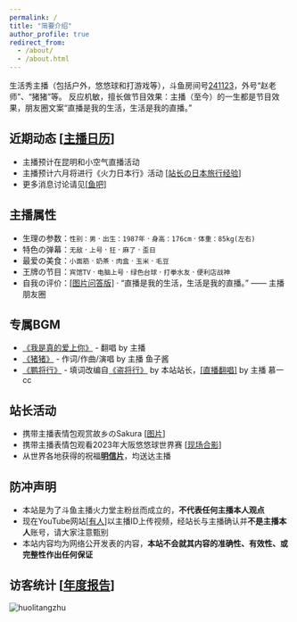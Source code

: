 ```yaml
---
permalink: /
title: "简要介绍"
author_profile: true
redirect_from: 
  - /about/
  - /about.html
---
```


生活秀主播（包括户外，悠悠球和打游戏等），斗鱼房间号[241123](https://www.douyu.com/241123)，外号“赵老师”、“猪猪”等。
反应机敏，擅长做节目效果：主播（至今）的一生都是节目效果，朋友圈文案“直播是我的生活，生活是我的直播。”

## 近期动态 [[主播日历](https://huolitangzhu.github.io/calendar/)]

* 主播预计在昆明和小空气直播活动
* 主播预计六月将进行《火力日本行》活动 [[站长の日本旅行经验](https://huolitangzhu.github.io/jpn_travel/)]
* 更多消息讨论请见[[鱼吧]](https://yuba.douyu.com/group/3022) 

## 主播属性

* 生理の参数：`性别：男` · `出生：1987年` · `身高：176cm` · `体重：85kg(左右)`
* 特色の弹幕：`无敌` · `上号` · `狂` · `麻了` · `歪日`
* 最爱の美食：`小面筋` · `奶茶` · `肉盒` · `玉米` · `毛豆`
* 王牌の节目：`宾馆TV` · `电脑上号` · `绿色台球` · `打拳水友` · `便利店战神`
* 自我の评价：[[图片问答版]](/images/about/bio.png) · “直播是我的生活，生活是我的直播。” —— 主播朋友圈

## 专属BGM

* [《我是真的爱上你》](https://music.163.com/song?id=1877540723) - 翻唱 by 主播
* [《猪猪》](https://music.163.com/#/song?id=1994572467) - 作词/作曲/演唱 by 主播 鱼子酱
* [《鹏将行》](https://yuba.douyu.com/p/593050641622217731) - 填词改编自[《盗将行》](https://music.163.com/#/song?id=574566207) by 本站站长，[[直播翻唱]](https://v.douyu.com/show/wLjGvLZPeexMmO90) by 主播 慕一cc

## 站长活动

* 携带主播表情包观赏故乡のSakura [[图片](/images/about/Sakura_24.png)]
* 携带主播表情包观看2023年大阪悠悠球世界赛 [[现场合影](/images/news/2023WYYC.PNG)]
* 从世界各地获得的祝福[**明信片**](https://huolitangzhu.github.io/postcards/)，均送达主播

## 防冲声明

* 本站是为了斗鱼主播火力堂主粉丝而成立的，**不代表任何主播本人观点**
* 现在YouTube网站[[有人](/images/about/fake.png)]以主播ID上传视频，经站长与主播确认并**不是主播本人**账号，请大家注意甄别 
* 本站内容均为网络公开发表的内容，**本站不会就其内容的准确性、有效性、或完整性作出任何保证**

## 访客统计 [[年度报告](https://huolitangzhu.github.io/annual_report/)]

 <img src="https://komarev.com/ghpvc/?username=huolitangzhu&base=144200&label=Total%20page%20views&color=lightgrey&style=for-the-badge" alt="huolitangzhu" /> 

